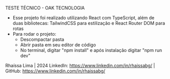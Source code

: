 TESTE TÉCNICO - OAK TECNOLOGIA

- Esse projeto foi realizado utilizando React com TypeScript, além de duas bibliotecas: TailwindCSS para estilização e React Router DOM para rotas
- Para rodar o projeto:
  - Descompactar pasta
  - Abrir pasta em seu editor de código
  - No terminal, digitar "npm install" e após instalação digitar "npm run dev"

Rhaíssa Lima | 2024
LinkedIn: https://www.linkedin.com/in/rhaissabg/ | GitHub: https://www.linkedin.com/in/rhaissabg/